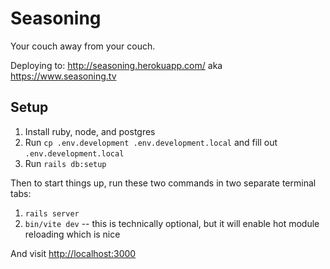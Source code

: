 # Seasoning

Your couch away from your couch.

Deploying to: <http://seasoning.herokuapp.com/> aka <https://www.seasoning.tv>

## Setup

1. Install ruby, node, and postgres
1. Run `cp .env.development .env.development.local` and fill out `.env.development.local`
1. Run `rails db:setup`

Then to start things up, run these two commands in two separate terminal tabs:

1. `rails server`
1. `bin/vite dev` -- this is technically optional, but it will enable hot module reloading which is nice

And visit <http://localhost:3000>
